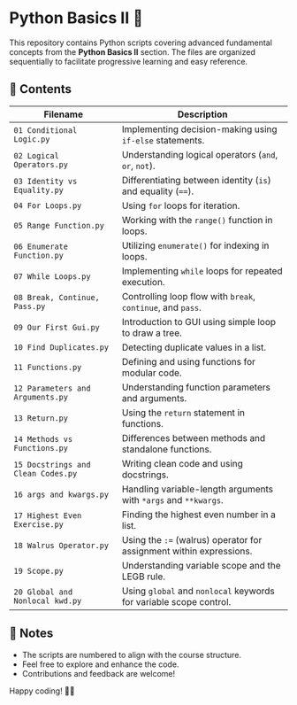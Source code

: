# Python Basics II 🐍

This repository contains Python scripts covering advanced fundamental concepts from the **Python Basics II** section. The files are organized sequentially to facilitate progressive learning and easy reference.

## 📂 Contents

| Filename                               | Description                                               |
|----------------------------------------|-----------------------------------------------------------|
| `01 Conditional Logic.py`              | Implementing decision-making using `if-else` statements. |
| `02 Logical Operators.py`              | Understanding logical operators (`and`, `or`, `not`).    |
| `03 Identity vs Equality.py`           | Differentiating between identity (`is`) and equality (`==`). |
| `04 For Loops.py`                      | Using `for` loops for iteration.                         |
| `05 Range Function.py`                 | Working with the `range()` function in loops.            |
| `06 Enumerate Function.py`             | Utilizing `enumerate()` for indexing in loops.           |
| `07 While Loops.py`                    | Implementing `while` loops for repeated execution.       |
| `08 Break, Continue, Pass.py`          | Controlling loop flow with `break`, `continue`, and `pass`. |
| `09 Our First Gui.py`                  | Introduction to GUI using simple loop to draw a tree.             |
| `10 Find Duplicates.py`                | Detecting duplicate values in a list.                    |
| `11 Functions.py`                      | Defining and using functions for modular code.           |
| `12 Parameters and Arguments.py`       | Understanding function parameters and arguments.         |
| `13 Return.py`                         | Using the `return` statement in functions.              |
| `14 Methods vs Functions.py`           | Differences between methods and standalone functions.    |
| `15 Docstrings and Clean Codes.py`     | Writing clean code and using docstrings.                |
| `16 args and kwargs.py`                | Handling variable-length arguments with `*args` and `**kwargs`. |
| `17 Highest Even Exercise.py`          | Finding the highest even number in a list.              |
| `18 Walrus Operator.py`                | Using the `:=` (walrus) operator for assignment within expressions. |
| `19 Scope.py`                          | Understanding variable scope and the LEGB rule.         |
| `20 Global and Nonlocal kwd.py`        | Using `global` and `nonlocal` keywords for variable scope control. |

## 📌 Notes

- The scripts are numbered to align with the course structure.
- Feel free to explore and enhance the code.
- Contributions and feedback are welcome!

Happy coding! 🚀🐍  

